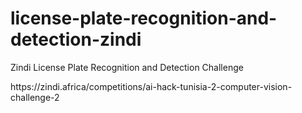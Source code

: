 # license-plate-recognition-and-detection-zindi

<p> Zindi License Plate Recognition and Detection Challenge </p>
<p> https://zindi.africa/competitions/ai-hack-tunisia-2-computer-vision-challenge-2 </p>
